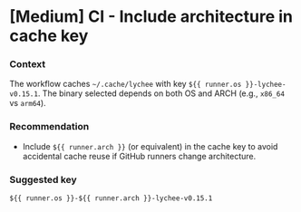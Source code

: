 # [Medium] CI - Include architecture in cache key

### Context
The workflow caches `~/.cache/lychee` with key `${{ runner.os }}-lychee-v0.15.1`. The binary selected depends on both OS and ARCH (e.g., `x86_64` vs `arm64`).

### Recommendation
- Include `${{ runner.arch }}` (or equivalent) in the cache key to avoid accidental cache reuse if GitHub runners change architecture.

### Suggested key
`${{ runner.os }}-${{ runner.arch }}-lychee-v0.15.1`
